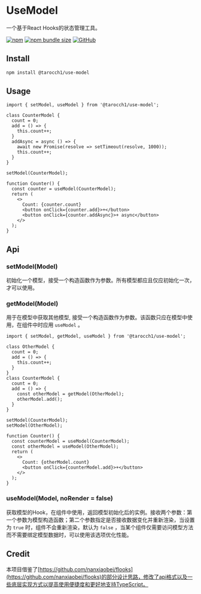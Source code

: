 # UseModel

一个基于React Hooks的状态管理工具。

[![npm](https://img.shields.io/npm/v/@tarocch1/use-model)](https://www.npmjs.com/package/@tarocch1/use-model)
[![npm bundle size](https://img.shields.io/bundlephobia/min/@tarocch1/use-model)](https://bundlephobia.com/result?p=@tarocch1/use-model)
[![GitHub](https://img.shields.io/github/license/tarocch1/use-model)](https://github.com/Tarocch1/use-model/blob/master/LICENSE)

## Install

```bash
npm install @tarocch1/use-model
```

## Usage

```tsx
import { setModel, useModel } from '@tarocch1/use-model';

class CounterModel {
  count = 0;
  add = () => {
    this.count++;
  }
  addAsync = async () => {
    await new Promise(resolve => setTimeout(resolve, 1000));
    this.count++;
  }
}

setModel(CounterModel);

function Counter() {
  const counter = useModel(CounterModel);
  return (
    <>
      Count: {counter.count}
      <button onClick={counter.add}>+</button>
      <button onClick={counter.addAsync}>+ async</button>
    </>
  );
}
```

## Api

### setModel(Model)

初始化一个模型，接受一个构造函数作为参数。所有模型都应且仅应初始化一次，才可以使用。

### getModel(Model)

用于在模型中获取其他模型, 接受一个构造函数作为参数。该函数只应在模型中使用，在组件中时应用 `useModel` 。

```tsx
import { setModel, getModel, useModel } from '@tarocch1/use-model';

class OtherModel {
  count = 0;
  add = () => {
    this.count++;
  }
}
class CounterModel {
  count = 0;
  add = () => {
    const otherModel = getModel(OtherModel);
    otherModel.add();
  }
}

setModel(CounterModel);
setModel(OtherModel);

function Counter() {
  const counterModel = useModel(CounterModel);
  const otherModel = useModel(OtherModel);
  return (
    <>
      Count: {otherModel.count}
      <button onClick={counterModel.add}>+</button>
    </>
  );
}
```

### useModel(Model, noRender = false)

获取模型的Hook，在组件中使用，返回模型初始化后的实例。接收两个参数：第一个参数为模型构造函数；第二个参数指定是否接收数据变化并重新渲染，当设置为 `true` 时，组件不会重新渲染，默认为 `false` ，当某个组件仅需要访问模型方法而不需要绑定模型数据时，可以使用该选项优化性能。

## Credit

本项目借鉴了[https://github.com/nanxiaobei/flooks](https://github.com/nanxiaobei/flooks)的部分设计思路，修改了api格式以及一些底层实现方式以提高使用便捷度和更好地支持TypeScript。
